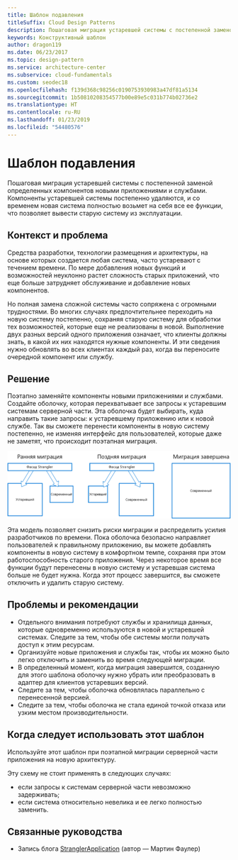 ```yaml
---
title: Шаблон подавления
titleSuffix: Cloud Design Patterns
description: Пошаговая миграция устаревшей системы с постепенной заменой определенных компонентов новыми приложениями и службами.
keywords: Конструктивный шаблон
author: dragon119
ms.date: 06/23/2017
ms.topic: design-pattern
ms.service: architecture-center
ms.subservice: cloud-fundamentals
ms.custom: seodec18
ms.openlocfilehash: f139d368c98256c0190753930983a47df81a5134
ms.sourcegitcommit: 1b50810208354577b00e89e5c031b774b02736e2
ms.translationtype: HT
ms.contentlocale: ru-RU
ms.lasthandoff: 01/23/2019
ms.locfileid: "54480576"
---
```

# <a name="strangler-pattern"></a>Шаблон подавления

Пошаговая миграция устаревшей системы с постепенной заменой определенных компонентов новыми приложениями и службами. Компоненты устаревшей системы постепенно удаляются, и со временем новая система полностью возьмет на себя все ее функции, что позволяет вывести старую систему из эксплуатации.

## <a name="context-and-problem"></a>Контекст и проблема

Средства разработки, технологии размещения и архитектуры, на основе которых создается любая система, часто устаревают с течением времени. По мере добавления новых функций и возможностей неуклонно растет сложность старых приложений, что еще больше затрудняет обслуживание и добавление новых компонентов.

Но полная замена сложной системы часто сопряжена с огромными трудностями. Во многих случаях предпочтительнее переходить на новую систему постепенно, сохраняя старую систему для обработки тех возможностей, которые еще не реализованы в новой. Выполнение двух разных версий одного приложения означает, что клиенты должны знать, в какой их них находятся нужные компоненты. И эти сведения нужно обновлять во всех клиентах каждый раз, когда вы переносите очередной компонент или службу.

## <a name="solution"></a>Решение

Поэтапно заменяйте компоненты новыми приложениями и службами. Создайте оболочку, которая перехватывает все запросы к устаревшим системам серверной части. Эта оболочка будет выбирать, куда направить такие запросы: к устаревшему приложению или к новой службе. Так вы сможете перенести компоненты в новую систему постепенно, не изменяя интерфейс для пользователей, которые даже не заметят, что происходит поэтапная миграция.

![Шаблон подавления](./_images/strangler.png)

Эта модель позволяет снизить риски миграции и распределить усилия разработчиков по времени. Пока оболочка безопасно направляет пользователей к правильному приложению, вы можете добавлять компоненты в новую систему в комфортном темпе, сохраняя при этом работоспособность старого приложения. Через некоторое время все функции будут перенесены в новую систему и устаревшая система больше не будет нужна. Когда этот процесс завершится, вы сможете отключить и удалить старую систему.

## <a name="issues-and-considerations"></a>Проблемы и рекомендации

- Отдельного внимания потребуют службы и хранилища данных, которые одновременно используются в новой и устаревшей системах. Следите за тем, чтобы обе системы могли получать доступ к этим ресурсам.
- Организуйте новые приложения и службы так, чтобы их можно было легко отключить и заменить во время следующей миграции.
- В определенный момент, когда миграция завершится, созданную для этого шаблона оболочку нужно убрать или преобразовать в адаптер для клиентов устаревших версий.
- Следите за тем, чтобы оболочка обновлялась параллельно с перенесенной версией.
- Следите за тем, чтобы оболочка не стала единой точкой отказа или узким местом производительности.

## <a name="when-to-use-this-pattern"></a>Когда следует использовать этот шаблон

Используйте этот шаблон при поэтапной миграции серверной части приложения на новую архитектуру.

Эту схему не стоит применять в следующих случаях:

- если запросы к системам серверной части невозможно задерживать;
- если система относительно невелика и ее легко полностью заменить.

## <a name="related-guidance"></a>Связанные руководства

- Запись блога [StranglerApplication](https://www.martinfowler.com/bliki/StranglerApplication.html) (автор — Мартин Фаулер)

